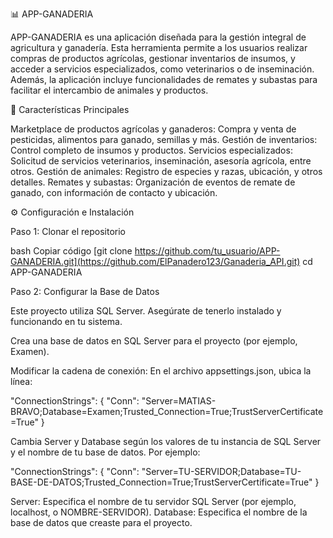 📊 APP-GANADERIA

APP-GANADERIA es una aplicación diseñada para la gestión integral de agricultura y ganadería. Esta herramienta permite a los usuarios realizar compras de productos agrícolas, gestionar inventarios de insumos, y acceder a servicios especializados, como veterinarios o de inseminación. Además, la aplicación incluye funcionalidades de remates y subastas para facilitar el intercambio de animales y productos.

🚀 Características Principales

Marketplace de productos agrícolas y ganaderos: Compra y venta de pesticidas, alimentos para ganado, semillas y más.
Gestión de inventarios: Control completo de insumos y productos.
Servicios especializados: Solicitud de servicios veterinarios, inseminación, asesoría agrícola, entre otros.
Gestión de animales: Registro de especies y razas, ubicación, y otros detalles.
Remates y subastas: Organización de eventos de remate de ganado, con información de contacto y ubicación.

⚙️ Configuración e Instalación

Paso 1: Clonar el repositorio

bash
Copiar código
[git clone https://github.com/tu_usuario/APP-GANADERIA.git](https://github.com/ElPanadero123/Ganaderia_API.git)
cd APP-GANADERIA

Paso 2: Configurar la Base de Datos

Este proyecto utiliza SQL Server. Asegúrate de tenerlo instalado y funcionando en tu sistema.

Crea una base de datos en SQL Server para el proyecto (por ejemplo, Examen).

Modificar la cadena de conexión: En el archivo appsettings.json, ubica la línea:

"ConnectionStrings": {
    "Conn": "Server=MATIAS-BRAVO;Database=Examen;Trusted_Connection=True;TrustServerCertificate=True"
}

Cambia Server y Database según los valores de tu instancia de SQL Server y el nombre de tu base de datos. Por ejemplo:

"ConnectionStrings": {
    "Conn": "Server=TU-SERVIDOR;Database=TU-BASE-DE-DATOS;Trusted_Connection=True;TrustServerCertificate=True"
}

Server: Especifica el nombre de tu servidor SQL Server (por ejemplo, localhost, o NOMBRE-SERVIDOR).
Database: Especifica el nombre de la base de datos que creaste para el proyecto.
